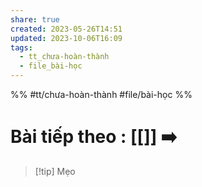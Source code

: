 ```yaml
---
share: true
created: 2023-05-26T14:51
updated: 2023-10-06T16:09
tags:
  - tt_chưa-hoàn-thành
  - file_bài-học
---
```


%%
#tt/chưa-hoàn-thành
#file/bài-học
%%
# Bài tiếp theo : [[]] ➡️

> [!tip] Mẹo
